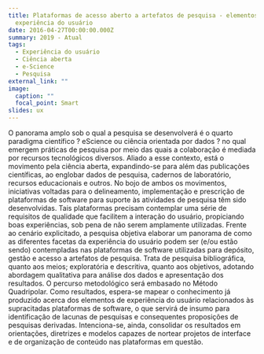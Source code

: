 ```yaml
---
title: Plataformas de acesso aberto a artefatos de pesquisa - elementos da
  experiência do usuário
date: 2016-04-27T00:00:00.000Z
summary: 2019 - Atual
tags:
  - Experiência do usuário
  - Ciência aberta
  - e-Science
  - Pesquisa
external_link: ""
image:
  caption: ""
  focal_point: Smart
slides: ux
---
```


O panorama amplo sob o qual a pesquisa se desenvolverá é o quarto paradigma científico ? eScience ou ciência orientada por dados ? no qual emergem práticas de pesquisa por meio das quais a colaboração é mediada por recursos tecnológicos diversos. Aliado a esse contexto, está o movimento pela ciência aberta, expandindo-se para além das publicações científicas, ao englobar dados de pesquisa, cadernos de laboratório, recursos educacionais e outros. No bojo de ambos os movimentos, iniciativas voltadas para o delineamento, implementação e prescrição de plataformas de software para suporte às atividades de pesquisa têm sido desenvolvidas. Tais plataformas precisam contemplar uma série de requisitos de qualidade que facilitem a interação do usuário, propiciando boas experiências, sob pena de não serem amplamente utilizadas. Frente ao cenário explicitado, a pesquisa objetiva elaborar um panorama de como as diferentes facetas da experiência do usuário podem ser (e/ou estão sendo) contempladas nas plataformas de software utilizadas para depósito, gestão e acesso a artefatos de pesquisa. Trata de pesquisa bibliográfica, quanto aos meios; exploratória e descritiva, quanto aos objetivos, adotando abordagem qualitativa para análise dos dados e apresentação dos resultados. O percurso metodológico será embasado no Método Quadripolar. Como resultados, espera-se mapear o conhecimento já produzido acerca dos elementos de experiência do usuário relacionados às supracitadas plataformas de software, o que servirá de insumo para identificação de lacunas de pesquisas e consequentes proposições de pesquisas derivadas. Intenciona-se, ainda, consolidar os resultados em orientações, diretrizes e modelos capazes de nortear projetos de interface e de organização de conteúdo nas plataformas em questão.
